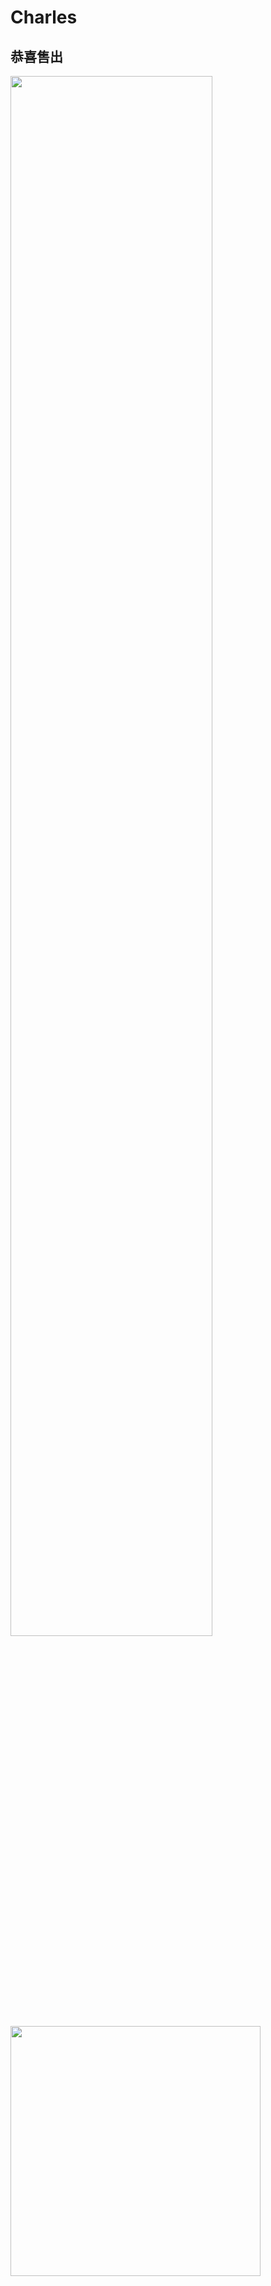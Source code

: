 # Charles

## 恭喜售出


<img src="https://media.giphy.com/media/ag3PWAeHrCdWV0tlkD/giphy.gif" width="80%" height="80%">

<img src="https://i.imgur.com/xSCvSQ6.jpg" width="400">

